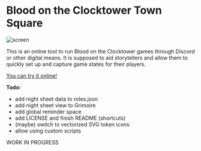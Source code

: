 # Blood on the Clocktower Town Square

![screen](https://user-images.githubusercontent.com/325521/79669047-3cf76300-81b9-11ea-884b-7fe889c0c18b.jpg)

This is an online tool to run Blood on the Clocktower games through Discord or other digital means.
It is supposed to aid storytellers and allow them to quickly set up and capture game states for their players.

[You can try it online!](https://bra1n.github.io/townsquare)

**Todo:**
- add night sheet data to roles.json
- add night sheet view to Grimoire
- add global reminder space
- add LICENSE and finish README (shortcuts)
- (maybe) switch to vectorized SVG token icons
- allow using custom scripts

WORK IN PROGRESS
